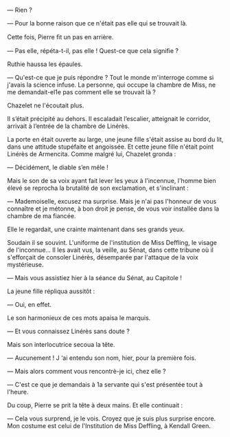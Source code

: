 — Rien ?

— Pour la bonne raison que ce n'était pas elle qui se trouvait là.

Cette fois, Pierre ﬁt un pas en arrière.

— Pas elle, répéta-t-il, pas elle ! Quest-ce que cela signifie ?

Ruthie haussa les épaules.

— Qu'est-ce que je puis répondre ? Tout le monde m'interroge comme si j'avais la science infuse. La personne, qui occupe la chambre de Miss, ne me demandait-el1e pas comment elle se trouvait là ?

Chazelet ne l'écoutait plus.

Il s’était précipité au dehors. Il escaladait l’escalier, atteignait le corridor, arrivait à l’entrée de la chambre de Linérès.

La porte en était ouverte au large, une jeune fille s'était assise au bord du
lit, dans une attitude stupéfaite et angoissée. Et cette jeune fille n'était point Linérès de Armencita. Comme malgré lui, Chazelet gronda :

— Décidément, le diable s’en mêle !

Mais le son de sa voix ayant fait lever les yeux à l'incennue, l'homme bien élevé se reprocha la brutalité de son exclamation, et s'inclinant :

— Mademoiselle, excusez ma surprise. Mais je n'ai pas l'honneur de vous
connaître et je métonne, à bon droit je pense, de vous voir installée dans la
chambre de ma fiancée.

Elle le regardait, une crainte maintenant dans ses grands yeux.

Soudain il se souvint. L'uniforme de l'institution de Miss Deffling, le visage de l'inconnue... Il les avait vus, la veille, au Sénat, dans cette tribune où il s'efforçait de consoler Linérès, désemparée par l'attaque de la voix mystérieuse.

— Mais vous assistiez hier à la séance du Sénat, au Capitole !

La jeune fille répliqua aussitôt :

— Oui, en effet.

Le son harmonieux de ces mots apaisa le marquis.

— Et vous connaissez Linérès sans doute ?

Mais son interlocutrice secoua la tête.

— Aucunement ! J ‘ai entendu son nom, hier, pour la première fois.

— Mais alors comment vous rencontrè-je ici, chez elle ?

— C'est ce que je demandais à 1a servante qui s'est présentée tout à l'heure.

Du coup, Pierre se prit la tête à deux mains. Et elle continuait :

— Cela vous surprend, je le vois. Croyez que je suis plus surprise encore. Mon costume est celui de l'Institution de Miss Deffling, à Kendall Green.
